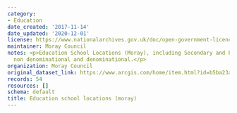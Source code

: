 ```yaml
---
category:
- Education
date_created: '2017-11-14'
date_updated: '2020-12-01'
license: https://www.nationalarchives.gov.uk/doc/open-government-licence/version/3/
maintainer: Moray Council
notes: <p>Education School Locations (Moray), including Secondary and Primary for
  non denominational and denominational.</p>
organization: Moray Council
original_dataset_link: https://www.arcgis.com/home/item.html?id=b5ba23aa94ab484f97cb617eb20741cf
records: 54
resources: []
schema: default
title: Education school locations (moray)
---
```

